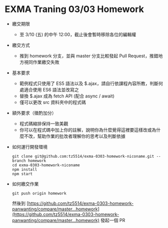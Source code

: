# EXMA Traning 03/03 Homework
* 繳交期限
  * 至 3/10 (五) 的中午 12:00，截止後會暫時移除各位的編輯權
* 繳交方式
  * 推到 homework 分支，並與 master 分支比較發起 Pull Request，推錯地方視同作業繳交失敗
* 基本要求
  * 範例程式只使用了 ES5 語法以及 $.ajax，請自行依課程內容所教，判斷何處適合使用 ES6 語法並改寫之
  * 替換 $.ajax 成為 fetch API (配合 async / await)
  * 僅可以更改 src 資料夾中的程式碼
* 額外要求（徵酌加分）
  * 程式碼縮排保持一致美觀
  * 你可以在程式碼中加上你的註解，說明你為什麼覺得這裡要這樣改或為什麼不改，幫助作業的批改者理解你的思考以及判斷依據

* 如何運行開發環境
  ```
  git clone git@github.com:tz5514/exma-0303-homework-niconame.git --branch homework
  cd exma-0303-homework-niconame
  npm install
  npm start
  ```
* 如何繳交作業
  ```
  git push origin homework
  ```
  然後到 [https://github.com/tz5514/exma-0303-homework-panwanting/compare/master...homework](https://github.com/tz5514/exma-0303-homework-panwanting/compare/master...homework) 發起一個 PR